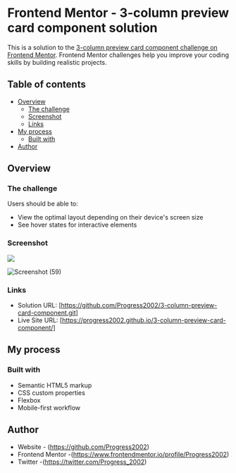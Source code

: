 # Frontend Mentor - 3-column preview card component solution

This is a solution to the [3-column preview card component challenge on Frontend Mentor](https://www.frontendmentor.io/challenges/3column-preview-card-component-pH92eAR2-). Frontend Mentor challenges help you improve your coding skills by building realistic projects. 

## Table of contents

- [Overview](#overview)
  - [The challenge](#the-challenge)
  - [Screenshot](#screenshot)
  - [Links](#links)
- [My process](#my-process)
  - [Built with](#built-with)
- [Author](#author)


## Overview

### The challenge

Users should be able to:

- View the optimal layout depending on their device's screen size
- See hover states for interactive elements

### Screenshot

![](./screenshot.jpg)

![Screenshot (59)](https://user-images.githubusercontent.com/100991162/193431862-4bf4c21d-9993-4206-9493-4ac962077e9e.png)


### Links

- Solution URL: [https://github.com/Progress2002/3-column-preview-card-component.git]
- Live Site URL: [https://progress2002.github.io/3-column-preview-card-component/]

## My process

### Built with

- Semantic HTML5 markup
- CSS custom properties
- Flexbox
- Mobile-first workflow

## Author

- Website - (https://github.com/Progress2002)
- Frontend Mentor -(https://www.frontendmentor.io/profile/Progress2002)
- Twitter -(https://twitter.com/Progress_2002)
